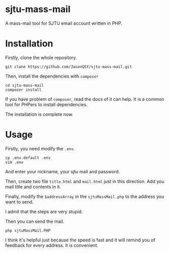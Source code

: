 # sjtu-mass-mail
A mass-mail tool for SJTU email account written in PHP.

# Installation
Firstly, clone the whole repository.
```
git clone https://github.com/JasonQSY/sjtu-mass-mail.git
```
Then, install the dependencies with `composer`
```
cd sjtu-mass-mail
composer install
```
If you have problem of `composer`, read the docs of it can help. It is a common tool for PHPers to install dependencies.

The installation is complete now.

# Usage

Firstly, you need modify the `.env`.
```
cp .env.default .env
vim .env
```
And enter your nickname, your sjtu mail and password.

Then, create two file `title.html` and `mail.html` just in this direction. Add you mail title and contents in it.

Finally, modify the `$addressArray` in the `sjtuMassMail.php` to the address you want to send.

I admit that the steps are very stupid.

Then you can send the mail.
```
php sjtuMassMail.PHP
```
I think it's helpful just because the speed is fast and it will remind you of feedback for every address. It is convenient.

